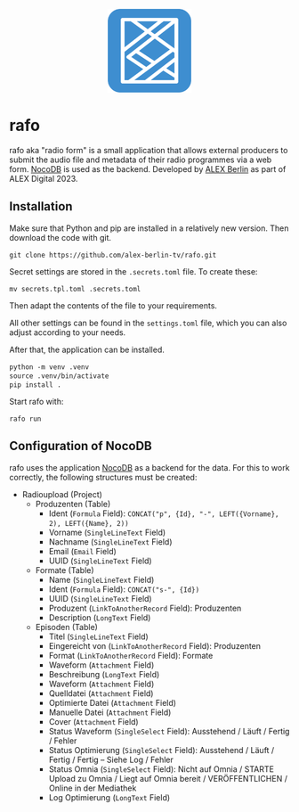 <p align="center">
  <img src="misc/logo.svg" height="150"/>
</p>

# rafo

rafo aka "radio form" is a small application that allows external producers to submit the audio file and metadata of their radio programmes via a web form. [NocoDB](https://nocodb.com/) is used as the backend. Developed by [ALEX Berlin](https://www.alex-berlin.de/) as part of ALEX Digital 2023.

## Installation

Make sure that Python and pip are installed in a relatively new version. Then download the code with git.

```
git clone https://github.com/alex-berlin-tv/rafo.git
```

Secret settings are stored in the `.secrets.toml` file. To create these:

```
mv secrets.tpl.toml .secrets.toml
```

Then adapt the contents of the file to your requirements.

All other settings can be found in the `settings.toml` file, which you can also adjust according to your needs.

After that, the application can be installed.

```
python -m venv .venv
source .venv/bin/activate
pip install .
```

Start rafo with:

```
rafo run
```

## Configuration of NocoDB

rafo uses the application [NocoDB](https://nocodb.com/) as a backend for the data. For this to work correctly, the following structures must be created:

- Radioupload (Project)
    - Produzenten (Table)
        - Ident (`Formula` Field): `CONCAT("p", {Id}, "-", LEFT({Vorname}, 2), LEFT({Name}, 2))`
        - Vorname (`SingleLineText` Field)
        - Nachname (`SingleLineText` Field)
        - Email (`Email` Field)
        - UUID (`SingleLineText` Field)
    - Formate (Table)
        - Name (`SingleLineText` Field)
        - Ident (`Formula` Field): `CONCAT("s-", {Id})`
        - UUID (`SingleLineText` Field)
        - Produzent (`LinkToAnotherRecord` Field): Produzenten
        - Description (`LongText` Field)
    - Episoden (Table)
        - Titel (`SingleLineText` Field)
        - Eingereicht von (`LinkToAnotherRecord` Field): Produzenten
        - Format (`LinkToAnotherRecord` Field): Formate
        - Waveform (`Attachment` Field)
        - Beschreibung (`LongText` Field)
        - Waveform (`Attachment` Field)
        - Quelldatei (`Attachment` Field)
        - Optimierte Datei (`Attachment` Field)
        - Manuelle Datei (`Attachment` Field)
        - Cover (`Attachment` Field)
        - Status Waveform (`SingleSelect` Field): Ausstehend / Läuft / Fertig / Fehler
        - Status Optimierung (`SingleSelect` Field): Ausstehend / Läuft / Fertig / Fertig – Siehe Log / Fehler
        - Status Omnia (`SingleSelect` Field): Nicht auf Omnia / STARTE Upload zu Omnia / Liegt auf Omnia bereit / VERÖFFENTLICHEN / Online in der Mediathek
        - Log Optimierung (`LongText` Field)

